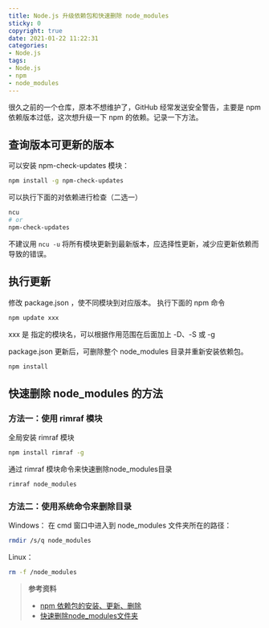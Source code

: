 ```yaml
---
title: Node.js 升级依赖包和快速删除 node_modules
sticky: 0
copyright: true
date: 2021-01-22 11:22:31
categories:
- Node.js
tags:
- Node.js
- npm
- node_modules
---
```


很久之前的一个仓库，原本不想维护了，GitHub 经常发送安全警告，主要是 npm 依赖版本过低，这次想升级一下 npm 的依赖。记录一下方法。

<!-- more -->

## 查询版本可更新的版本
可以安装 npm-check-updates 模块：
```bash
npm install -g npm-check-updates
```
可以执行下面的对依赖进行检查（二选一）
```bash
ncu
# or
npm-check-updates
```
不建议用 `ncu -u` 将所有模块更新到最新版本，应选择性更新，减少应更新依赖而导致的错误。


## 执行更新
修改 package.json ，使不同模块到对应版本。
执行下面的 npm 命令
```bash
npm update xxx
```

xxx 是 指定的模块名，可以根据作用范围在后面加上 -D、-S 或 -g

package.json 更新后，可删除整个 node_modules 目录并重新安装依赖包。
```bash
npm install
```


## 快速删除 node_modules 的方法

### 方法一：使用 rimraf 模块

全局安装 rimraf 模块
```bash
npm install rimraf -g
```

通过 rimraf 模块命令来快速删除node_modules目录
```bash
rimraf node_modules
```

### 方法二：使用系统命令来删除目录
Windows：
在 cmd 窗口中进入到 node_modules 文件夹所在的路径：
```bash
rmdir /s/q node_modules
```

Linux：
```bash
rm -f /node_modules
```

> **参考资料**
> - [npm 依赖包的安装、更新、删除](https://www.jianshu.com/p/9b9166f7559c)
> - [快速删除node_modules文件夹](https://www.cnblogs.com/yulinlewis/p/10441181.html)
